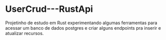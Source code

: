 # UserCrud---RustApi

Projetinho de estudo em Rust experimentando algumas ferramentas para acessar um banco de dados postgres e criar alguns endpoints pra inserir e atualizar recursos.
